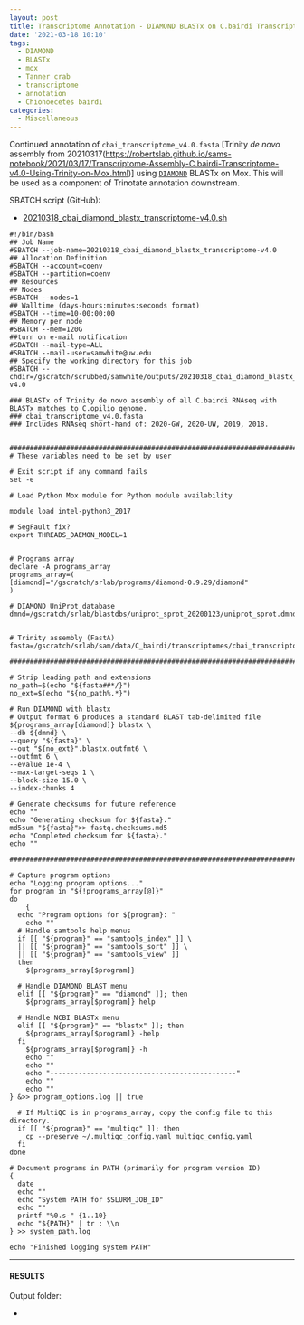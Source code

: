 ```yaml
---
layout: post
title: Transcriptome Annotation - DIAMOND BLASTx on C.bairdi Transcriptome v4.0 on Mox
date: '2021-03-18 10:10'
tags:
  - DIAMOND
  - BLASTx
  - mox
  - Tanner crab
  - transcriptome
  - annotation
  - Chionoecetes bairdi
categories:
  - Miscellaneous
---
```

Continued annotation of `cbai_transcriptome_v4.0.fasta` [Trinity _de novo_ assembly from 20210317(https://robertslab.github.io/sams-notebook/2021/03/17/Transcriptome-Assembly-C.bairdi-Transcriptome-v4.0-Using-Trinity-on-Mox.html)] using [`DIAMOND`](https://github.com/bbuchfink/diamond) BLASTx on Mox. This will be used as a component of Trinotate annotation downstream.

SBATCH script (GitHub):

- [20210318_cbai_diamond_blastx_transcriptome-v4.0.sh](https://github.com/RobertsLab/sams-notebook/blob/master/sbatch_scripts/20210318_cbai_diamond_blastx_transcriptome-v4.0.sh)

```shell
#!/bin/bash
## Job Name
#SBATCH --job-name=20210318_cbai_diamond_blastx_transcriptome-v4.0
## Allocation Definition
#SBATCH --account=coenv
#SBATCH --partition=coenv
## Resources
## Nodes
#SBATCH --nodes=1
## Walltime (days-hours:minutes:seconds format)
#SBATCH --time=10-00:00:00
## Memory per node
#SBATCH --mem=120G
##turn on e-mail notification
#SBATCH --mail-type=ALL
#SBATCH --mail-user=samwhite@uw.edu
## Specify the working directory for this job
#SBATCH --chdir=/gscratch/scrubbed/samwhite/outputs/20210318_cbai_diamond_blastx_transcriptome-v4.0

### BLASTx of Trinity de novo assembly of all C.bairdi RNAseq with BLASTx matches to C.opilio genome.
### cbai_transcriptome_v4.0.fasta
### Includes RNAseq short-hand of: 2020-GW, 2020-UW, 2019, 2018.


###################################################################################
# These variables need to be set by user

# Exit script if any command fails
set -e

# Load Python Mox module for Python module availability

module load intel-python3_2017

# SegFault fix?
export THREADS_DAEMON_MODEL=1


# Programs array
declare -A programs_array
programs_array=(
[diamond]="/gscratch/srlab/programs/diamond-0.9.29/diamond"
)

# DIAMOND UniProt database
dmnd=/gscratch/srlab/blastdbs/uniprot_sprot_20200123/uniprot_sprot.dmnd


# Trinity assembly (FastA)
fasta=/gscratch/srlab/sam/data/C_bairdi/transcriptomes/cbai_transcriptome_v4.0.fasta

###################################################################################

# Strip leading path and extensions
no_path=$(echo "${fasta##*/}")
no_ext=$(echo "${no_path%.*}")

# Run DIAMOND with blastx
# Output format 6 produces a standard BLAST tab-delimited file
${programs_array[diamond]} blastx \
--db ${dmnd} \
--query "${fasta}" \
--out "${no_ext}".blastx.outfmt6 \
--outfmt 6 \
--evalue 1e-4 \
--max-target-seqs 1 \
--block-size 15.0 \
--index-chunks 4

# Generate checksums for future reference
echo ""
echo "Generating checksum for ${fasta}."
md5sum "${fasta}">> fastq.checksums.md5
echo "Completed checksum for ${fasta}."
echo ""

###################################################################################

# Capture program options
echo "Logging program options..."
for program in "${!programs_array[@]}"
do
	{
  echo "Program options for ${program}: "
	echo ""
  # Handle samtools help menus
  if [[ "${program}" == "samtools_index" ]] \
  || [[ "${program}" == "samtools_sort" ]] \
  || [[ "${program}" == "samtools_view" ]]
  then
    ${programs_array[$program]}

  # Handle DIAMOND BLAST menu
  elif [[ "${program}" == "diamond" ]]; then
    ${programs_array[$program]} help

  # Handle NCBI BLASTx menu
  elif [[ "${program}" == "blastx" ]]; then
    ${programs_array[$program]} -help
  fi
	${programs_array[$program]} -h
	echo ""
	echo ""
	echo "----------------------------------------------"
	echo ""
	echo ""
} &>> program_options.log || true

  # If MultiQC is in programs_array, copy the config file to this directory.
  if [[ "${program}" == "multiqc" ]]; then
  	cp --preserve ~/.multiqc_config.yaml multiqc_config.yaml
  fi
done

# Document programs in PATH (primarily for program version ID)
{
  date
  echo ""
  echo "System PATH for $SLURM_JOB_ID"
  echo ""
  printf "%0.s-" {1..10}
  echo "${PATH}" | tr : \\n
} >> system_path.log

echo "Finished logging system PATH"
```

---

#### RESULTS

Output folder:

- []()
